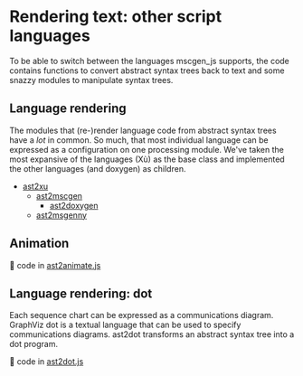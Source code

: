 # Rendering text: other script languages

To be able to switch between the languages mscgen_js supports, the code contains
functions to convert abstract syntax trees back to text and some snazzy
modules to manipulate syntax trees.

## Language rendering

The modules that (re-)render language code from abstract syntax trees
have a _lot_ in common. So much, that most individual language can be
expressed as a configuration on one processing module. We've taken the
most expansive of the languages (Xù) as the base class and implemented
the other languages (and doxygen) as children.

- [ast2xu](ast2xu)
  - [ast2mscgen](ast2mscgen)
    - [ast2doxygen](ast2doxygen)
  - [ast2msgenny](ast2msgenny)

## Animation

:page_with_curl: code in [ast2animate.js](ast2animate.js)

## Language rendering: dot

Each sequence chart can be expressed as a communications diagram.
GraphViz dot is a textual language that can be used to specify
communications diagrams. ast2dot transforms an abstract syntax
tree into a dot program.

:page_with_curl: code in [ast2dot.js](ast2dot.js)
